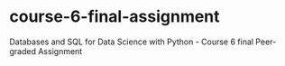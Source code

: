# course-6-final-assignment
Databases and SQL for Data Science with Python - Course 6 final Peer-graded Assignment
